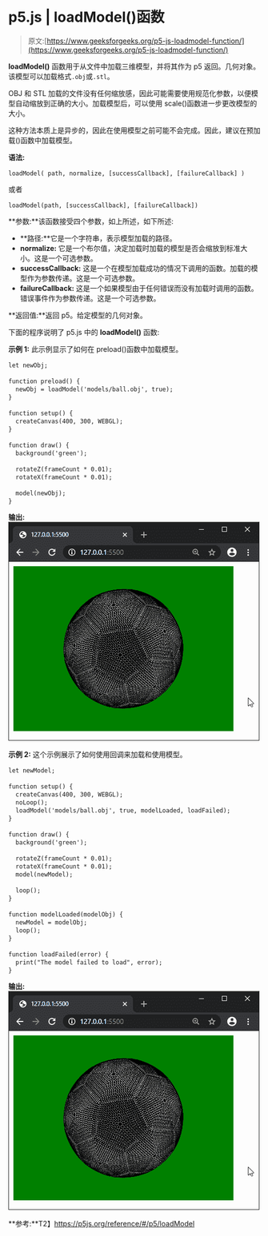 # p5.js | loadModel()函数

> 原文:[https://www.geeksforgeeks.org/p5-js-loadmodel-function/](https://www.geeksforgeeks.org/p5-js-loadmodel-function/)

**loadModel()** 函数用于从文件中加载三维模型，并将其作为 p5 返回。几何对象。该模型可以加载格式`.obj`或`.stl`。

OBJ 和 STL 加载的文件没有任何缩放感，因此可能需要使用规范化参数，以便模型自动缩放到正确的大小。加载模型后，可以使用 scale()函数进一步更改模型的大小。

这种方法本质上是异步的，因此在使用模型之前可能不会完成。因此，建议在预加载()函数中加载模型。

**语法:**

```
loadModel( path, normalize, [successCallback], [failureCallback] )
```

或者

```
loadModel(path, [successCallback], [failureCallback])
```

**参数:**该函数接受四个参数，如上所述，如下所述:

*   **路径:**它是一个字符串，表示模型加载的路径。
*   **normalize:** 它是一个布尔值，决定加载时加载的模型是否会缩放到标准大小。这是一个可选参数。
*   **successCallback:** 这是一个在模型加载成功的情况下调用的函数。加载的模型作为参数传递。这是一个可选参数。
*   **failureCallback:** 这是一个如果模型由于任何错误而没有加载时调用的函数。错误事件作为参数传递。这是一个可选参数。

**返回值:**返回 p5。给定模型的几何对象。

下面的程序说明了 p5.js 中的 **loadModel()** 函数:

**示例 1:** 此示例显示了如何在 preload()函数中加载模型。

```
let newObj;

function preload() {
  newObj = loadModel('models/ball.obj', true);
}

function setup() {
  createCanvas(400, 300, WEBGL);
}

function draw() {
  background('green');

  rotateZ(frameCount * 0.01);
  rotateX(frameCount * 0.01);

  model(newObj);
}
```

**输出:**
![loadModel-preload](img/42c80dc228cc46e390c5cfd835885c37.png)

**示例 2:** 这个示例展示了如何使用回调来加载和使用模型。

```
let newModel;

function setup() {
  createCanvas(400, 300, WEBGL);
  noLoop();
  loadModel('models/ball.obj', true, modelLoaded, loadFailed);
}

function draw() {
  background('green');

  rotateZ(frameCount * 0.01);
  rotateX(frameCount * 0.01);
  model(newModel);

  loop();
}

function modelLoaded(modelObj) {
  newModel = modelObj;
  loop();
}

function loadFailed(error) {
  print("The model failed to load", error);
}
```

**输出:**
![loadModel-callback](img/f624e614b122e959381f08500b2dfc65.png)

**参考:**T2】https://p5js.org/reference/#/p5/loadModel